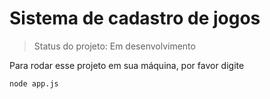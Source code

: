 <h1>Sistema de cadastro de jogos</h1>

>Status do projeto: Em desenvolvimento

Para rodar esse projeto em sua máquina, por favor digite

```
node app.js

```
